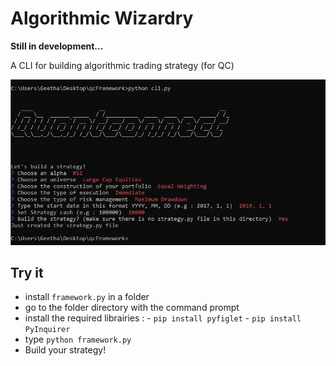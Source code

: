 # Algorithmic Wizardry

**Still in development...**

A CLI for building algorithmic trading strategy (for QC)

<img src="Capture.JPG"/>

## Try it

- install ```framework.py``` in a folder
- go to the folder directory with the command prompt
- install the required librairies : 
                                  - ```pip install pyfiglet```
                                  - ```pip install PyInquirer```
- type ```python framework.py```
- Build your strategy!

